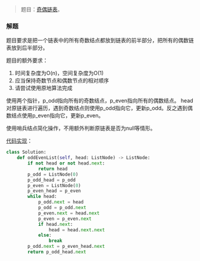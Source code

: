> 题目：[奇偶链表](https://leetcode-cn.com/problems/odd-even-linked-list/description/)。

### 解题
题目要求是把一个链表中的所有奇数结点都放到链表的前半部分，把所有的偶数链表放到后半部分。

题目的额外要求：
1. 时间复杂度为O(n)，空间复杂度为O(1)
2. 应当保持奇数节点和偶数节点的相对顺序
3. 请尝试使用原地算法完成

使用两个指针，p_odd指向所有的奇数结点，p_even指向所有的偶数结点。
head对原链表进行遍历，遇到奇数结点则使用p_odd指向它，更新p_odd。反之遇到偶数结点使用p_even指向它，更新p_even。

使用哨兵结点简化操作，不用额外判断原链表是否为null等情形。

[代码实现](solution.py)：
```py
class Solution:
    def oddEvenList(self, head: ListNode) -> ListNode:
        if not head or not head.next:
            return head
        p_odd = ListNode(0)
        p_odd_head = p_odd
        p_even = ListNode(0)
        p_even_head = p_even
        while head:
            p_odd.next = head
            p_odd = p_odd.next
            p_even.next = head.next
            p_even = p_even.next
            if head.next:
                head = head.next.next
            else:
                break
        p_odd.next = p_even_head.next
        return p_odd_head.next
```
